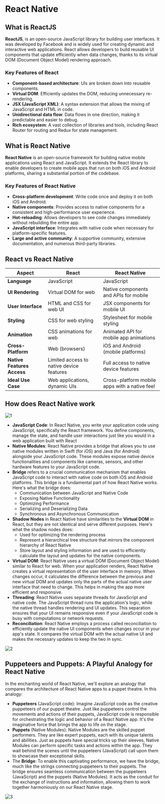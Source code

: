 # React Native

## What is ReactJS

**ReactJS**, is an open-source JavaScript library for building user interfaces. It was developed by Facebook and is widely used for creating dynamic and interactive web applications. React allows developers to build reusable UI components that update efficiently when data changes, thanks to its virtual DOM (Document Object Model) rendering approach.

### Key Features of React

- **Component-based architecture**: UIs are broken down into reusable components.
- **Virtual DOM**: Efficiently updates the DOM, reducing unnecessary re-rendering.
- **JSX (JavaScript XML)**: A syntax extension that allows the mixing of JavaScript and HTML in code.
- **Unidirectional data flow**: Data flows in one direction, making it predictable and easier to debug.
- **Rich ecosystem**: A vast collection of libraries and tools, including React Router for routing and Redux for state management.

## What is React Native

**React Native** is an open-source framework for building native mobile applications using React and JavaScript. It extends the React library to enable developers to create mobile apps that run on both iOS and Android platforms, sharing a substantial portion of the codebase.

### Key Features of React Native

- **Cross-platform development**: Write code once and deploy it on both iOS and Android.
- **Native components**: Provides access to native components for a consistent and high-performance user experience.
- **Hot-reloading**: Allows developers to see code changes immediately without rebuilding the entire app.
- **JavaScript interface**: Integrates with native code when necessary for platform-specific features.
- **Large and active community**: A supportive community, extensive documentation, and numerous third-party libraries.

## React vs React Native

| **Aspect** | **React** | **React Native** |
|---|---|---|
| **Language** | JavaScript | JavaScript |
| **UI Rendering** | Virtual DOM for web | Native components and APIs for mobile |
| **User Interface** | HTML and CSS for web UI | JSX components for mobile UI |
| **Styling** | CSS for web styling | Stylesheet for mobile styling |
| **Animation** | CSS animations for web | Animated API for mobile app animations |
| **Cross-Platform** | Web (browsers) | iOS and Android (mobile platforms) |
| **Native Features Access** | Limited access to native device features | Full access to native device features |
| **Ideal Use Case** | Web applications, dynamic UIs | Cross-platform mobile apps with a native feel |

## How does React Native work

![1](../Images/JH_2023-11-04-18-47-55.png)

- **JavaScript Code**: In React Native, you write your application code using JavaScript, specifically the React framework. You define components, manage the state, and handle user interactions just like you would in a web application built with React
- **Native Modules**: React Native provides a bridge that allows you to use native modules written in Swift (for iOS) and Java (for Android) alongside your JavaScript code. These modules expose native device functionalities and components like cameras, sensors, and other hardware features to your JavaScript code.
- **Bridge** refers to a crucial communication mechanism that enables JavaScript code to interact with native code on both iOS and Android platforms. This bridge is a fundamental part of how React Native works. Here's what the bridge does:
  - Communication between JavaScript and Native Code
  - Exposing Native Functionality
  - Optimizing Performance
  - Serializing and Deserializing Data
  - Synchronous and Asynchronous Communication
- **Shadow Nodes** in React Native have similarities to the **Virtual DOM** in React, but they are not identical and serve different purposes. Here's what the shadow nodes does:
  - Used for optimizing the rendering process
  - Represent a hierarchical tree structure that mirrors the component hierarchy of React Native
  - Store layout and styling information and are used to efficiently calculate the layout and updates for the native components.
- **Virtual DOM**: React Native uses a virtual DOM (Document Object Model) similar to React for web. When your application renders, React Native creates a virtual representation of the user interface in memory. When changes occur, it calculates the difference between the previous and new virtual DOM and updates only the parts of the actual native user interface that need to change. This helps in making the app more efficient and responsive.
- **Threading**: React Native uses separate threads for JavaScript and native code. The JavaScript thread runs the application's logic, while the native thread handles rendering and UI updates. This separation ensures that your UI remains responsive even if your JavaScript code is busy with computations or network requests.
- **Reconciliation**: React Native employs a process called reconciliation to efficiently update the native UI components when changes occur in your app's state. It compares the virtual DOM with the actual native UI and makes the necessary updates to keep the two in sync.

![2](../Images/JH_2023-11-04-18-49-06.png)

## Puppeteers and Puppets: A Playful Analogy for React Native

In the enchanting world of React Native, we'll explore an analogy that compares the architecture of React Native apps to a puppet theatre. In this analogy:

- **Puppeteers** (JavaScript code): Imagine JavaScript code as the creative puppeteers of our puppet theatre. Just like puppeteers control the movements and actions of their puppets, JavaScript code is responsible for orchestrating the logic and behavior of a React Native app. It's the imaginative force that brings the app to life on the stage.
- **Puppets** (Native Modules): Native Modules are the skilled puppet performers. They are like expert puppets, each with its unique talents and abilities. Just as puppets have special tricks up their sleeves, Native Modules can perform specific tasks and actions within the app. They wait behind the scenes until the puppeteers (JavaScript) call upon them to showcase their exceptional skills.
- The **Bridge**: To enable this captivating performance, we have the bridge, much like the strings connecting puppeteers to their puppets. The bridge ensures seamless communication between the puppeteers (JavaScript) and the puppets (Native Modules). It acts as the conduit for the exchange of instructions and information, allowing them to work together harmoniously on our React Native stage.

![3](../Images/JH_2023-11-04-18-49-48.png)